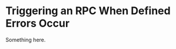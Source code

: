 [title]: # (Triggering an RPC When Defined Errors Occur)
[tags]: # (XXX)
[priority]: # (2598)
# Triggering an RPC When Defined Errors Occur
Something here.
